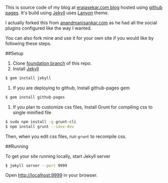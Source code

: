 This is source code of my blog at [erajasekar.com blog](http://erajasekar.com) hosted using [github pages](https://pages.github.com/). It's build using [Jekyll](http://jekyllrb.com/) uses [Lanyon](http://lanyon.getpoole.com/) theme.

I actually forked this from [anandmanisankar.com](http://anandmanisankar.com/) as he had all the social plugins configured like the way I wanted.

You can also fork mine and use it for your own site if you would like by following these steps.

##Setup
1. Clone [foundation branch](https://github.com/erajasekar/blog-jekyll/tree/foundation) of this repo.
1. Install [Jekyll](http://jekyllrb.com/)  
```bash
$ gem install jekyll
```
1. If you are deploying to github, Install github-pages gem  
```bash
$ gem install github-pages
```
1. If you plan to customize css files, Install Grunt for compiling css to single minified file  
```bash
$ sudo npm install -g grunt-cli
$ npm install grunt --save-dev
```
  Then, when you edit css files, run `grunt` to recompile css.

##Running 

To get your site running locally, start Jekyll server
```bash
$ jekyll server --port 9999
```

Open [http://localhost:9999](http://localhost:9999) in your browser.


